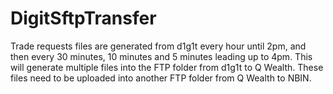 # DigitSftpTransfer
Trade requests files are generated from d1g1t every hour until 2pm, and then every 30 minutes, 10 minutes and 5 minutes leading up to 4pm. This will generate multiple files into the FTP folder from d1g1t to Q Wealth. These files need to be uploaded into another FTP folder from Q Wealth to NBIN.  

